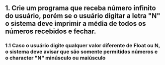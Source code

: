 ## 1. Crie um programa que receba número infinito do usuário, porém se o usuário digitar a letra "N" o sistema deve imprimir a média de todos os números recebidos e fechar.
 
### 1.1 Caso o usuário digite qualquer valor diferente de Float ou N, o sistema deve avisar que são somente permitidos números e o character "N" minúsculo ou maiúsculo
